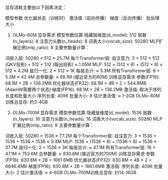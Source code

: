
显存消耗主要由以下因素决定：

模型参数
优化器状态（训练时）
激活值（前向传播）
梯度（反向传播）
批处理大小
1. OLMo-60M 显存需求
模型参数估算
隐藏层维度(d_model): 512
层数(n_layers): 8
注意力头数(n_heads): 8
词表大小(vocab_size): 50280
MLP扩展比例(mlp_ratio): 8
主要参数量计算：

词嵌入层: 50280 × 512 ≈ 25.7M
每个Transformer层:
自注意力: 3 × 512 × 512 (QKV投影) + 512 × 512 (输出投影) ≈ 1.05M
MLP: 512 × (512 × 8) + (512 × 8) × 512 ≈ 4.2M
层归一化: 2 × 512 ≈ 1K
每层总计: ≈ 5.3M
所有Transformer层: 8 × 5.3M ≈ 42.4M
总参数量: ≈ 68.1M (接近官方的60M)
训练显存需求
参数(FP16): 68.1M × 2B = 136.2MB
优化器状态(FP32): 68.1M × 4B × 2 = 544.8MB (AdamW需要两个状态)
梯度(FP16): 68.1M × 2B = 136.2MB
激活值: 取决于序列长度和批量大小
序列长度: 4096
批量大小: 8
估计激活值: ≈ 1-2GB
OLMo-60M训练总显存: 约3-4GB

2. OLMo-700M 显存需求
模型参数估算
隐藏层维度(d_model): 1536
层数(n_layers): 16
注意力头数(n_heads): 16
词表大小(vocab_size): 50280
MLP扩展比例(mlp_ratio): 8
主要参数量计算：

词嵌入层: 50280 × 1536 ≈ 77.2M
每个Transformer层:
自注意力: 3 × 1536 × 1536 + 1536 × 1536 ≈ 9.4M
MLP: 1536 × (1536 × 8) + (1536 × 8) × 1536 ≈ 37.7M
层归一化: 2 × 1536 ≈ 3K
每层总计: ≈ 47.1M
所有Transformer层: 16 × 47.1M ≈ 753.6M
总参数量: ≈ 830.8M (接近官方的700M)
训练显存需求
参数(FP16): 830.8M × 2B = 1661.6MB
优化器状态(FP32): 830.8M × 4B × 2 = 6646.4MB
梯度(FP16): 830.8M × 2B = 1661.6MB
激活值:
序列长度: 4096
批量大小: 2
估计激活值: ≈ 4-6GB
OLMo-700M训练总显存: 约14-16GB